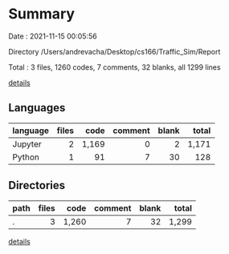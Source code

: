 # Summary

Date : 2021-11-15 00:05:56

Directory /Users/andrevacha/Desktop/cs166/Traffic_Sim/Report

Total : 3 files,  1260 codes, 7 comments, 32 blanks, all 1299 lines

[details](details.md)

## Languages
| language | files | code | comment | blank | total |
| :--- | ---: | ---: | ---: | ---: | ---: |
| Jupyter | 2 | 1,169 | 0 | 2 | 1,171 |
| Python | 1 | 91 | 7 | 30 | 128 |

## Directories
| path | files | code | comment | blank | total |
| :--- | ---: | ---: | ---: | ---: | ---: |
| . | 3 | 1,260 | 7 | 32 | 1,299 |

[details](details.md)